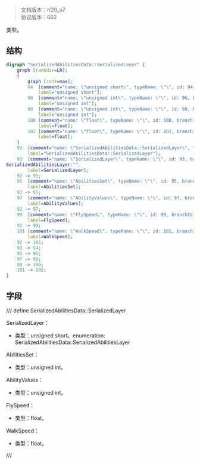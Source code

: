 # <!-- md:samp SerializedAbilitiesData::SerializedLayer -->

> 文档版本：r/20_u7<br/>协议版本：662

<!-- md:samp SerializedAbilitiesData::SerializedLayer -->类型。

## 结构

```dot
digraph "SerializedAbilitiesData::SerializedLayer" {
	graph [rankdir=LR];
	{
		graph [rank=max];
		94	[comment="name: \"unsigned short\", typeName: \"\", id: 94, branchId: 0, recurseId: -1, attributes: 512, notes: \"\"",
			label="unsigned short"];
		96	[comment="name: \"unsigned int\", typeName: \"\", id: 96, branchId: 0, recurseId: -1, attributes: 512, notes: \"\"",
			label="unsigned int"];
		98	[comment="name: \"unsigned int\", typeName: \"\", id: 98, branchId: 0, recurseId: -1, attributes: 512, notes: \"\"",
			label="unsigned int"];
		100	[comment="name: \"float\", typeName: \"\", id: 100, branchId: 0, recurseId: -1, attributes: 512, notes: \"\"",
			label=float];
		102	[comment="name: \"float\", typeName: \"\", id: 102, branchId: 0, recurseId: -1, attributes: 512, notes: \"\"",
			label=float];
	}
	92	[comment="name: \"SerializedAbilitiesData::SerializedLayer\", typeName: \"\", id: 92, branchId: 0, recurseId: -1, attributes: 0, notes: \"\"",
		label="SerializedAbilitiesData::SerializedLayer"];
	93	[comment="name: \"SerializedLayer\", typeName: \"\", id: 93, branchId: 0, recurseId: -1, attributes: 0, notes: \"enumeration: SerializedAbilitiesData::\
SerializedAbilitiesLayer\"",
		label=SerializedLayer];
	92 -> 93;
	95	[comment="name: \"AbilitiesSet\", typeName: \"\", id: 95, branchId: 0, recurseId: -1, attributes: 0, notes: \"\"",
		label=AbilitiesSet];
	92 -> 95;
	97	[comment="name: \"AbilityValues\", typeName: \"\", id: 97, branchId: 0, recurseId: -1, attributes: 0, notes: \"\"",
		label=AbilityValues];
	92 -> 97;
	99	[comment="name: \"FlySpeed\", typeName: \"\", id: 99, branchId: 0, recurseId: -1, attributes: 0, notes: \"\"",
		label=FlySpeed];
	92 -> 99;
	101	[comment="name: \"WalkSpeed\", typeName: \"\", id: 101, branchId: 0, recurseId: -1, attributes: 0, notes: \"\"",
		label=WalkSpeed];
	92 -> 101;
	93 -> 94;
	95 -> 96;
	97 -> 98;
	99 -> 100;
	101 -> 102;
}

```

## 字段

/// define
SerializedAbilitiesData::SerializedLayer

SerializedLayer：<!-- md:samp unsigned short -->

- 类型：unsigned short。enumeration: SerializedAbilitiesData::SerializedAbilitiesLayer

AbilitiesSet：<!-- md:samp unsigned int -->

- 类型：unsigned int。

AbilityValues：<!-- md:samp unsigned int -->

- 类型：unsigned int。

FlySpeed：<!-- md:samp float -->

- 类型：float。

WalkSpeed：<!-- md:samp float -->

- 类型：float。


///
